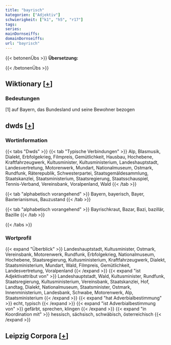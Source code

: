```yaml
---
title: "bayrisch"
kategorien: ["Adjektiv"]
schwierigkeit: ["k1", "h5", "r17"]
tags:
series:
mainDornseiffs:
domainDornseiffs:
url: "bayrisch"
---
```


{{< betonenÜbs >}}
**Übersetzung:**  
  
{{< /betonenÜbs >}}

## Wiktionary [[+](https://de.wiktionary.org/wiki/bayrisch)]

### Bedeutungen
[1] auf Bayern, das Bundesland und seine Bewohner bezogen  



## dwds [[+](https://www.dwds.de/wb/bayrisch)]

### Wortinformation
{{< tabs "Dwds" >}}
{{< tab "Typische Verbindungen" >}}
Alp, Blasmusik, Dialekt, Erbfolgekrieg, Filmpreis, Gemütlichkeit, Hausbau, Hochebene, Kraftfahrzeugwerk, Kultusminister, Kultusministerium, Landeshauptstadt, Landesvertretung, Motorenwerk, Mundart, Nationalmuseum, Ostmark, Rundfunk, Räterepublik, Schwesterpartei, Staatsgemäldesammlung, Staatskanzlei, Staatsministerium, Staatsregierung, Staatsschauspiel, Tennis-Verband, Vereinsbank, Voralpenland, Wald
{{< /tab >}}

{{< tab "alphabetisch vorangehend" >}}
Bayern, bayerisch, Bayer, Baxterianismus, Bauzustand
{{< /tab >}}

{{< tab "alphabetisch vorangehend" >}}
Bayrischkraut, Bazar, Bazi, bazillär, Bazille
{{< /tab >}}

{{< /tabs >}}

### Wortprofil
{{< expand "Überblick" >}} Landeshauptstadt, Kultusminister, Ostmark, Vereinsbank, Motorenwerk, Rundfunk, Erbfolgekrieg, Nationalmuseum, Hochebene, Staatsregierung, Kultusministerium, Kraftfahrzeugwerk, Dialekt, Staatsministerium, Mundart, Wald, Filmpreis, Gemütlichkeit, Landesvertretung, Voralpenland {{< /expand >}}
{{< expand "ist Adjektivattribut von" >}} Landeshauptstadt, Wald, Kultusminister, Rundfunk, Staatsregierung, Kultusministerium, Vereinsbank, Staatskanzlei, Hof, Landtag, Dialekt, Nationalmuseum, Staatsminister, Ostmark, Innenministerium, Landesbank, Schwabe, Motorenwerk, Alp, Staatsministerium {{< /expand >}}
{{< expand "hat Adverbialbestimmung" >}} echt, typisch {{< /expand >}}
{{< expand "ist Adverbialbestimmung von" >}} gefärbt, sprechen, klingen {{< /expand >}}
{{< expand "in Koordination mit" >}} hessisch, sächsisch, schwäbisch, österreichisch {{< /expand >}}

## Leipzig Corpora [[+](https://corpora.uni-leipzig.de/en/res?word=bayrisch&corpusId=deu_newscrawl-public_2018)]

